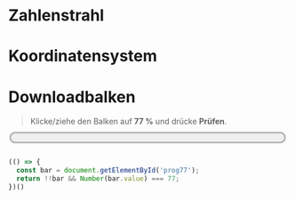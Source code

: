 <!--
version:  0.0.1
language: de
narrator: Deutsch Female

@style
main > *:not(:last-child) {
  margin-bottom: 3rem;
}

input {
    text-align: center;
}

.flex-container {
    display: flex;
    flex-wrap: wrap;
    align-items: stretch;
    gap: 20px;
}

.flex-child {
    flex: 1;
    min-width: 350px;
    margin-right: 20px;
}

@media (max-width: 400px) {
    .flex-child {
        flex: 100%;
        margin-right: 0;
    }
}
@end

formula: \carry   \textcolor{red}{\scriptsize #1}
formula: \digit   \rlap{\carry{#1}}\phantom{#2}#2
formula: \permil  \text{‰}

import: https://raw.githubusercontent.com/LiaTemplates/Tikz-Jax/main/README.md

script: https://cdn.jsdelivr.net/gh/LiaTemplates/Tikz-Jax@main/dist/index.js


import: https://raw.githubusercontent.com/liaTemplates/algebrite/master/README.md


tags: 

comment: 

author: 



import: https://raw.githubusercontent.com/LiaTemplates/GGBScript/refs/heads/main/README.md
-->



# Zahlenstrahl






# Koordinatensystem








# Downloadbalken



> Klicke/ziehe den Balken auf **77 %** und drücke **Prüfen**.

<div>
  <progress id="prog77" value="0" max="100" style="width:33%; transform:scale(3); position:relative; left:calc(100% / 3); margin-bottom:1rem">0%</progress>
</div>

<script>
(() => {
  const bar = document.getElementById('prog77');
  if (!bar) return;

  const clamp = (v, min, max) => Math.max(min, Math.min(max, v));
  function setValue(val) {
    const max = Number(bar.max) || 100;
    const v = clamp(Math.round(val), 0, max);
    bar.value = v;
    bar.textContent = v + '%'; // Fallback-Anzeige
  }
  function handlePointer(clientX) {
    const rect = bar.getBoundingClientRect();
    const frac = (clientX - rect.left) / rect.width;
    setValue(frac * (bar.max || 100));
  }

  // Klick & Drag
  bar.addEventListener('click', (e) => handlePointer(e.clientX));
  let dragging = false;
  bar.addEventListener('mousedown', (e) => { dragging = true; handlePointer(e.clientX); e.preventDefault(); });
  window.addEventListener('mousemove', (e) => { if (dragging) handlePointer(e.clientX); });
  window.addEventListener('mouseup',   () => { dragging = false; });

  // Anfangswert
  setValue(bar.value || 0);
})();
</script>

<!-- data-solution-button="3" -->
```js
(() => {
  const bar = document.getElementById('prog77');
  return !!bar && Number(bar.value) === 77;
})()
```









